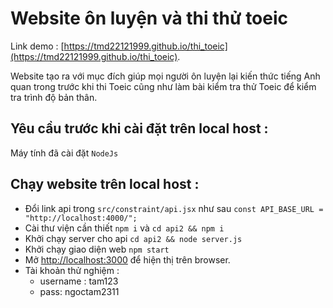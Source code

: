 # Website ôn luyện và thi thử toeic

Link demo : [https://tmd22121999.github.io/thi_toeic](https://tmd22121999.github.io/thi_toeic).

Website tạo ra với mục đích giúp mọi người ôn luyện lại kiến thức tiếng Anh quan trong trước khi thi Toeic cũng như làm bài kiểm tra thử Toeic để kiểm tra trình độ bản thân.

## Yêu cầu trước khi cài đặt trên local host :

Máy tính đã cài đặt `NodeJs`

## Chạy website trên local host :

- Đổi link api trong `src/constraint/api.jsx` như sau `const API_BASE_URL = "http://localhost:4000/";`
- Cài thư viện cần thiết `npm i` và `cd api2 && npm i`
- Khởi chạy server cho api `cd api2 && node server.js`
- Khởi chạy giao diện web `npm start`
- Mở [http://localhost:3000](http://localhost:3000) để hiện thị trên browser.
- Tài khoản thử nghiệm :
  - username : tam123
  - pass: ngoctam2311
